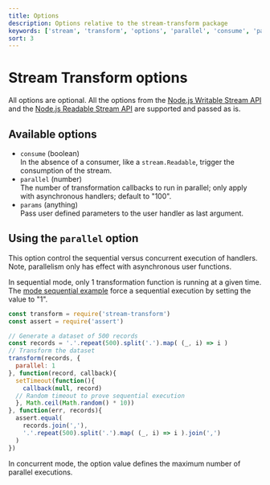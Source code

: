 ```yaml
---
title: Options
description: Options relative to the stream-transform package
keywords: ['stream', 'transform', 'options', 'parallel', 'consume', 'params']
sort: 3
---
```


# Stream Transform options

All options are optional. All the options from the [Node.js Writable Stream API](https://nodejs.org/api/stream.html#stream_constructor_new_stream_writable_options) and the [Node.js Readable Stream API](https://nodejs.org/api/stream.html#stream_new_stream_readable_options) are supported and passed as is.

## Available options

* `consume` (boolean)   
  In the absence of a consumer, like a `stream.Readable`, trigger the consumption of the stream.
* `parallel` (number)   
  The number of transformation callbacks to run in parallel; only apply with asynchronous handlers; default to "100".
* `params` (anything)   
  Pass user defined parameters to the user handler as last argument.

## Using the `parallel` option

This option control the sequential versus concurrent execution of handlers. Note, parallelism only has effect with asynchronous user functions.

In sequential mode, only 1 transformation function is running at a given time. The [mode sequential example](https://github.com/adaltas/node-csv/blob/master/packages/stream-transform/samples/mode.sequential.js) force a sequential execution by setting the value to "1".

```js
const transform = require('stream-transform')
const assert = require('assert')

// Generate a dataset of 500 records
const records = '.'.repeat(500).split('.').map( (_, i) => i )
// Transform the dataset
transform(records, {
  parallel: 1
}, function(record, callback){
  setTimeout(function(){
    callback(null, record)
  // Random timeout to prove sequential execution
  }, Math.ceil(Math.random() * 10))
}, function(err, records){
  assert.equal(
    records.join(','),
    '.'.repeat(500).split('.').map( (_, i) => i ).join(',')
  )
})
```

In concurrent mode, the option value defines the maximum number of parallel executions. 
